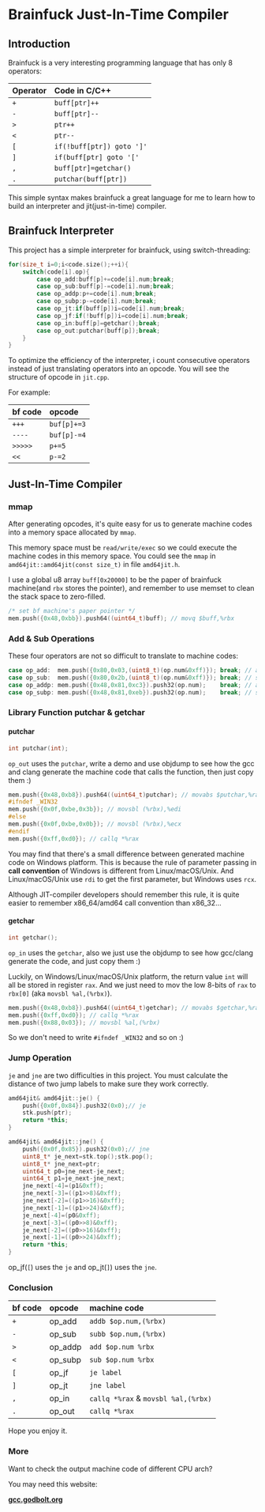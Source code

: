 # Brainfuck Just-In-Time Compiler

## __Introduction__

Brainfuck is a very interesting programming language that has only 8 operators:

|Operator|Code in C/C++|
|:----|:----|
|`+`|`buff[ptr]++`|
|`-`|`buff[ptr]--`|
|`>`|`ptr++`|
|`<`|`ptr--`|
|`[`|`if(!buff[ptr]) goto ']'`|
|`]`|`if(buff[ptr] goto '['`|
|`,`|`buff[ptr]=getchar()`|
|`.`|`putchar(buff[ptr])`|

This simple syntax makes brainfuck a great language for me to learn how to build an interpreter and jit(just-in-time) compiler.

## __Brainfuck Interpreter__

This project has a simple interpreter for brainfuck,
using switch-threading:

```C++
for(size_t i=0;i<code.size();++i){
    switch(code[i].op){
        case op_add:buff[p]+=code[i].num;break;
        case op_sub:buff[p]-=code[i].num;break;
        case op_addp:p+=code[i].num;break;
        case op_subp:p-=code[i].num;break;
        case op_jt:if(buff[p])i=code[i].num;break;
        case op_jf:if(!buff[p])i=code[i].num;break;
        case op_in:buff[p]=getchar();break;
        case op_out:putchar(buff[p]);break;
    }
}
```

To optimize the efficiency of the interpreter,
i count consecutive operators instead of just translating operators into an opcode.
You will see the structure of opcode in `jit.cpp`.

For example:

|bf code|opcode|
|:----|:----|
|`+++`|`buf[p]+=3`|
|`----`|`buf[p]-=4`|
|`>>>>>`|`p+=5`|
|`<<`|`p-=2`|

## __Just-In-Time Compiler__

### __mmap__

After generating opcodes,
it's quite easy for us to generate machine codes into a memory space allocated by `mmap`.

This memory space must be `read/write/exec` so we could execute the machine codes in this memory space.
You could see the `mmap` in `amd64jit::amd64jit(const size_t)` in file `amd64jit.h`.

I use a global u8 array `buff[0x20000]` to be the paper of brainfuck machine(and `rbx` stores the pointer),
and remember to use memset to clean the stack space to zero-filled.

```C++
/* set bf machine's paper pointer */
mem.push({0x48,0xbb}).push64((uint64_t)buff); // movq $buff,%rbx
```

### __Add & Sub Operations__

These four operators are not so difficult to translate to machine codes:

```C++
case op_add:  mem.push({0x80,0x03,(uint8_t)(op.num&0xff)}); break; // addb $op.num,(%rbx)
case op_sub:  mem.push({0x80,0x2b,(uint8_t)(op.num&0xff)}); break; // subb $op.num,(%rbx)
case op_addp: mem.push({0x48,0x81,0xc3}).push32(op.num);    break; // add $op.num,%rbx
case op_subp: mem.push({0x48,0x81,0xeb}).push32(op.num);    break; // sub $op.num,%rbx
```

### __Library Function putchar & getchar__

#### __putchar__

```C++
int putchar(int);
```

`op_out` uses the `putchar`,
write a demo and use objdump to see how the gcc and clang generate the machine code that calls the function,
then just copy them :)

```C++
mem.push({0x48,0xb8}).push64((uint64_t)putchar); // movabs $putchar,%rax
#ifndef _WIN32
mem.push({0x0f,0xbe,0x3b}); // movsbl (%rbx),%edi
#else
mem.push({0x0f,0xbe,0x0b}); // movsbl (%rbx),%ecx
#endif
mem.push({0xff,0xd0}); // callq *%rax
```

You may find that there's a small difference between generated machine code on Windows platform.
This is because the rule of parameter passing in __call convention__ of Windows is different from Linux/macOS/Unix.
And Linux/macOS/Unix use `rdi` to get the first parameter, but Windows uses `rcx`.

Although JIT-compiler developers should remember this rule,
it is quite easier to remember x86_64/amd64 call convention than x86_32...

#### __getchar__

```C++
int getchar();
```

`op_in` uses the `getchar`,
also we just use the objdump to see how gcc/clang generate the code,
and just copy them :)

Luckily, on Windows/Linux/macOS/Unix platform, the return value `int` will all be stored in register `rax`. And we just need to mov the low 8-bits of `rax` to `rbx[0]` (aka `movsbl %al,(%rbx)`).

```C++
mem.push({0x48,0xb8}).push64((uint64_t)getchar); // movabs $getchar,%rax
mem.push({0xff,0xd0}); // callq *%rax
mem.push({0x88,0x03}); // movsbl %al,(%rbx)
```

So we don't need to write `#ifndef _WIN32` and so on :)

### __Jump Operation__

`je` and `jne` are two difficulties in this project.
You must calculate the distance of two jump labels to make sure they work correctly.

```C++
amd64jit& amd64jit::je() {
    push({0x0f,0x84}).push32(0x0);// je
    stk.push(ptr);
    return *this;
}

amd64jit& amd64jit::jne() {
    push({0x0f,0x85}).push32(0x0);// jne
    uint8_t* je_next=stk.top();stk.pop();
    uint8_t* jne_next=ptr;
    uint64_t p0=jne_next-je_next;
    uint64_t p1=je_next-jne_next;
    jne_next[-4]=(p1&0xff);
    jne_next[-3]=((p1>>8)&0xff);
    jne_next[-2]=((p1>>16)&0xff);
    jne_next[-1]=((p1>>24)&0xff);
    je_next[-4]=(p0&0xff);
    je_next[-3]=((p0>>8)&0xff);
    je_next[-2]=((p0>>16)&0xff);
    je_next[-1]=((p0>>24)&0xff);
    return *this;
}
```

op_jf(`[`) uses the `je` and op_jt(`]`) uses the `jne`.

### __Conclusion__

|bf code|opcode|machine code|
|:----|:----|:----|
|`+`|op_add|`addb $op.num,(%rbx)`|
|`-`|op_sub|`subb $op.num,(%rbx)`|
|`>`|op_addp|`add $op.num %rbx`|
|`<`|op_subp|`sub $op.num %rbx`|
|`[`|op_jf|`je label`|
|`]`|op_jt|`jne label`|
|`,`|op_in|`callq *%rax` & `movsbl %al,(%rbx)`|
|`.`|op_out|`callq *%rax`|

Hope you enjoy it.

### __More__

Want to check the output machine code of different CPU arch?

You may need this website:

[__gcc.godbolt.org__](https://gcc.godbolt.org/)
